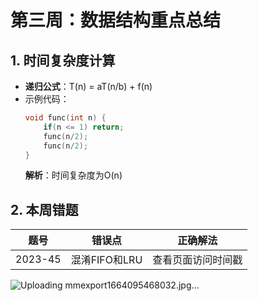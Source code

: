 # 第三周：数据结构重点总结
## 1. 时间复杂度计算
- **递归公式**：T(n) = aT(n/b) + f(n)
- 示例代码：
  ```c
  void func(int n) {
      if(n <= 1) return;
      func(n/2);
      func(n/2);
  }
  ```
  **解析**：时间复杂度为O(n)

## 2. 本周错题
| 题号 | 错误点 | 正确解法 |
|------|--------|----------|
| 2023-45 | 混淆FIFO和LRU | 查看页面访问时间戳 |
![Uploading mmexport1664095468032.jpg…]()
